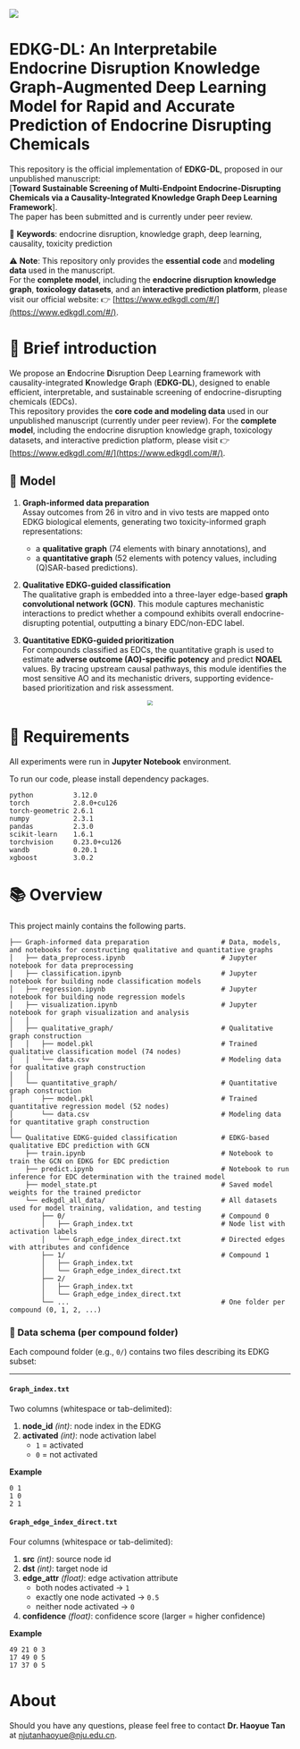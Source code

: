 ![](https://img.shields.io/badge/version-1.0.0-blue)

# EDKG-DL: An Interpretabile Endocrine Disruption Knowledge Graph-Augmented Deep Learning Model for Rapid and Accurate Prediction of Endocrine Disrupting Chemicals

This repository is the official implementation of **EDKG-DL**, proposed in our unpublished manuscript:  
[**Toward Sustainable Screening of Multi-Endpoint Endocrine-Disrupting Chemicals via a Causality-Integrated Knowledge Graph Deep Learning Framework**].  
The paper has been submitted and is currently under peer review.

🔑 **Keywords**: endocrine disruption, knowledge graph, deep learning, causality, toxicity prediction

⚠️ **Note**: This repository only provides the **essential code** and **modeling data** used in the manuscript.  
For the **complete model**, including the **endocrine disruption knowledge graph**, **toxicology datasets**, and an **interactive prediction platform**, please visit our official website: 👉 [https://www.edkgdl.com/#/](https://www.edkgdl.com/#/).


# 💖 Brief introduction
We propose an **E**ndocrine **D**isruption Deep Learning framework with causality-integrated **K**nowledge **G**raph (**EDKG-DL**), designed to enable efficient, interpretable, and sustainable screening of endocrine-disrupting chemicals (EDCs).  
This repository provides the **core code and modeling data** used in our unpublished manuscript (currently under peer review). For the **complete model**, including the endocrine disruption knowledge graph, toxicology datasets, and interactive prediction platform, please visit 👉 [https://www.edkgdl.com/#/](https://www.edkgdl.com/#/).

## 🤖 Model

1. **Graph-informed data preparation**  
   Assay outcomes from 26 in vitro and in vivo tests are mapped onto EDKG biological elements, generating two toxicity-informed graph representations:  
   - a **qualitative graph** (74 elements with binary annotations), and  
   - a **quantitative graph** (52 elements with potency values, including (Q)SAR-based predictions).  

2. **Qualitative EDKG-guided classification**  
   The qualitative graph is embedded into a three-layer edge-based **graph convolutional network (GCN)**. This module captures mechanistic interactions to predict whether a compound exhibits overall endocrine-disrupting potential, outputting a binary EDC/non-EDC label.  

3. **Quantitative EDKG-guided prioritization**  
   For compounds classified as EDCs, the quantitative graph is used to estimate **adverse outcome (AO)-specific potency** and predict **NOAEL** values. By tracing upstream causal pathways, this module identifies the most sensitive AO and its mechanistic drivers, supporting evidence-based prioritization and risk assessment.  


<div align=center><img src="./fig/overview.png" style="zoom:60%;" />
</div>


# 🔬 Requirements

All experiments were run in **Jupyter Notebook** environment.

To run our code, please install dependency packages.
```
python          3.12.0
torch           2.8.0+cu126
torch-geometric 2.6.1
numpy           2.3.1
pandas          2.3.0
scikit-learn    1.6.1
torchvision     0.23.0+cu126
wandb           0.20.1
xgboost         3.0.2
```

# 📚 Overview

This project mainly contains the following parts.

```
├── Graph-informed data preparation                  # Data, models, and notebooks for constructing qualitative and quantitative graphs
│   ├── data_preprocess.ipynb                        # Jupyter notebook for data preprocessing
│   ├── classification.ipynb                         # Jupyter notebook for building node classification models
│   ├── regression.ipynb                             # Jupyter notebook for building node regression models
│   ├── visualization.ipynb                          # Jupyter notebook for graph visualization and analysis
│   │
│   ├── qualitative_graph/                           # Qualitative graph construction
│   │   ├── model.pkl                                # Trained qualitative classification model (74 nodes)
│   │   └── data.csv                                 # Modeling data for qualitative graph construction
│   │
│   └── quantitative_graph/                          # Quantitative graph construction
│       ├── model.pkl                                # Trained quantitative regression model (52 nodes)
│       └── data.csv                                 # Modeling data for quantitative graph construction
│
└── Qualitative EDKG-guided classification           # EDKG-based qualitative EDC prediction with GCN
    ├── train.ipynb                                  # Notebook to train the GCN on EDKG for EDC prediction
    ├── predict.ipynb                                # Notebook to run inference for EDC determination with the trained model
    ├── model_state.pt                               # Saved model weights for the trained predictor
    └── edkgdl_all_data/                             # All datasets used for model training, validation, and testing
        ├── 0/                                       # Compound 0
        │   ├── Graph_index.txt                      # Node list with activation labels
        │   └── Graph_edge_index_direct.txt          # Directed edges with attributes and confidence
        ├── 1/                                       # Compound 1
        │   ├── Graph_index.txt
        │   └── Graph_edge_index_direct.txt
        ├── 2/
        │   ├── Graph_index.txt
        │   └── Graph_edge_index_direct.txt
        └── ...                                      # One folder per compound (0, 1, 2, ...)
```

### 📑 Data schema (per compound folder)

Each compound folder (e.g., `0/`) contains two files describing its EDKG subset:

---

#### `Graph_index.txt`  
Two columns (whitespace or tab-delimited):

1. **node_id** *(int)*: node index in the EDKG  
2. **activated** *(int)*: node activation label  
   - `1` = activated  
   - `0` = not activated  

**Example**  
```
0 1
1 0
2 1
```
#### `Graph_edge_index_direct.txt`  

Four columns (whitespace or tab-delimited):

1. **src** *(int)*: source node id  
2. **dst** *(int)*: target node id  
3. **edge_attr** *(float)*: edge activation attribute  
   - both nodes activated → `1`  
   - exactly one node activated → `0.5`  
   - neither node activated → `0`  
4. **confidence** *(float)*: confidence score (larger = higher confidence)  

**Example**  
```
49 21 0 3
17 49 0 5
17 37 0 5
```

# About
Should you have any questions, please feel free to contact **Dr. Haoyue Tan**   at njutanhaoyue@nju.edu.cn.